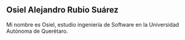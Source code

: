 
## Osiel Alejandro Rubio Suárez
Mi nombre es Osiel, estudio ingeniería de Software en la Universidad Autónoma de Querétaro.
